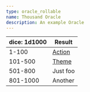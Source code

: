 ```yaml
---
type: oracle_rollable
name: Thousand Oracle
description: An example Oracle
---
```


| dice: 1d1000 | Result                                               |
| ------------ | ---------------------------------------------------- |
| 1-100        | [Action](oracle_rollable:sundered_isles/core/action) |
| 101-500      | [Theme](oracle_rollable:sundered_isles/core/theme)   |
| 501-800      | Just foo                                             |
| 801-1000     | Another                                              |
